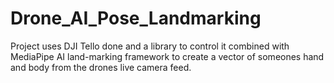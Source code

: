 # Drone_AI_Pose_Landmarking
Project uses DJI Tello done and a library to control it combined with MediaPipe AI land-marking framework to create a vector of someones hand and body from the drones live camera feed.
